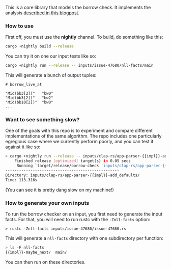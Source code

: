 This is a core library that models the borrow check. It implements the analysis
[described in this blogpost][post].

[post]: http://smallcultfollowing.com/babysteps/blog/2018/04/27/an-alias-based-formulation-of-the-borrow-checker/

### How to use

First off, you must use the **nightly** channel. To build, do something like this:

```bash
cargo +nightly build --release
```

You can try it on one our input tests like so:

```bash
cargo +nightly run --release -- inputs/issue-47680/nll-facts/main
```

This will generate a bunch of output tuples:

```
# borrow_live_at

"Mid(bb3[2])"   "bw0"
"Mid(bb3[2])"   "bw2"
"Mid(bb10[2])"  "bw0"
...
```

### Want to see something slow?

One of the goals with this repo is to experiment and compare different
implementations of the same algorithm. The repo includes one
particularly egregious case where we currently perform poorly, and you
can test it against it like so:

```bash
> cargo +nightly run --release -- inputs/clap-rs/app-parser-{{impl}}-add_defaults/ | head
    Finished release [optimized] target(s) in 0.05 secs
     Running `target/release/borrow-check 'inputs/clap-rs/app-parser-{{impl}}-add_defaults/'`
--------------------------------------------------
Directory: inputs/clap-rs/app-parser-{{impl}}-add_defaults/
Time: 113.316s
```

(You can see it is pretty dang slow on my machine!)

### How to generate your own inputs

To run the borrow checker on an input, you first need to generate the
input facts.  For that, you will need to run rustc with the
`-Znll-facts` option:

```
> rustc -Znll-facts inputs/issue-47680/issue-47680.rs
```

[PR #50370]: https://github.com/rust-lang/rust/pull/50370

This will generate a `nll-facts` directory with one subdirectory per function:

```bash
> ls -F nll-facts
{{impl}}-maybe_next/  main/
```

You can then run on these directories.
